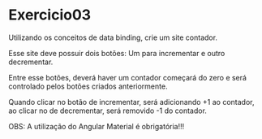 # Exercicio03

Utilizando os conceitos de data binding, crie um site contador. 

Esse site deve possuir dois botões: Um para incrementar e outro decrementar.

Entre esse botões, deverá haver um contador começará do zero e será controlado pelos botões criados anteriormente. 

Quando clicar no botão de incrementar, será adicionando +1 ao contador, ao clicar no de decrementar, será removido -1 do contador.


OBS: A utilização do Angular Material é obrigatória!!!
